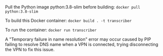 Pull the Python image python:3.8-slim before building: `docker pull python:3.8-slim` <br> 

To build this Docker container: `docker build . -t transcriber` <br>

To run the container: `docker run transcriber`

A "Temporary failure in name resolution" error may occur caused by PIP failing to resolve DNS name when a VPN is connected, trying disconnecting the VPN to fix this issue.